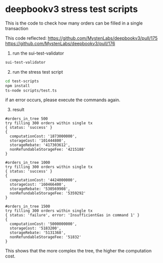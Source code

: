 # deepbookv3 stress test scripts

This is the code to check how many orders can be filled in a single transaction

This code reflected:
https://github.com/MystenLabs/deepbookv3/pull/175
https://github.com/MystenLabs/deepbookv3/pull/176


1. run the sui-test-validator
```bash
sui-test-validator
```

2. run the stress test script
```bash
cd test-scripts
npm install
ts-node scripts/test.ts
```

if an error occurs, please execute the commands again.

3. result

```
#orders_in_tree 500
try filling 300 orders within single tx
{ status: 'success' }
{
  computationCost: '1873000000',
  storageCost: '101444800',
  storageRebate: '417303612',
  nonRefundableStorageFee: '4215188'
}

#orders_in_tree 1000
try filling 300 orders within single tx
{ status: 'success' }
{
  computationCost: '4424000000',
  storageCost: '160466400',
  storageRebate: '530569908',
  nonRefundableStorageFee: '5359292'
}

#orders_in_tree 1500
try filling 300 orders within single tx
{ status: 'failure', error: 'InsufficientGas in command 1' }
{
  computationCost: '5000000000',
  storageCost: '5183200',
  storageRebate: '5131368',
  nonRefundableStorageFee: '51832'
}
```
This shows that the more complex the tree, the higher the computation cost.
